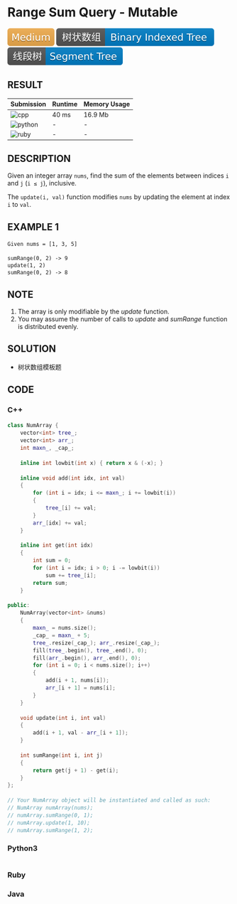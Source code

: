 # Range Sum Query - Mutable

![Medium](../../materials/-Medium-f0ad4e.svg) ![Binary_Indexed_Tree](../../materials/树状数组-Binary_Indexed_Tree-007ec6.svg) ![Segment_Tree](../../materials/线段树-Segment_Tree-007ec6.svg)

## RESULT

| Submission                                                        | Runtime | Memory Usage |
| ----------------------------------------------------------------- | ------- | ------------ |
| ![cpp](https://img.shields.io/badge/leetcode307-cpp-f34b7d.svg)   | 40 ms   | 16.9 Mb      |
| ![python](https://img.shields.io/badge/leetcode307-py-3572A5.svg) | -       | -            |
| ![ruby](https://img.shields.io/badge/leetcode307-rb-701516.svg)   | -       | -            |

## DESCRIPTION

Given an integer array `nums`, find the sum of the elements between indices `i` and `j` (`i ≤ j`), inclusive.

The `update(i, val)` function modifies `nums` by updating the element at index `i` to `val`.

## EXAMPLE 1

```plain
Given nums = [1, 3, 5]

sumRange(0, 2) -> 9
update(1, 2)
sumRange(0, 2) -> 8
```

## NOTE

1. The array is only modifiable by the *update* function.
2. You may assume the number of calls to *update* and *sumRange* function is distributed evenly.

## SOLUTION

* 树状数组模板题

## CODE

### C++

```cpp
class NumArray {
    vector<int> tree_;
    vector<int> arr_;
    int maxn_, _cap_;

    inline int lowbit(int x) { return x & (-x); }

    inline void add(int idx, int val)
    {
        for (int i = idx; i <= maxn_; i += lowbit(i))
        {
            tree_[i] += val;
        }
        arr_[idx] += val;
    }

    inline int get(int idx)
    {
        int sum = 0;
        for (int i = idx; i > 0; i -= lowbit(i))
            sum += tree_[i];
        return sum;
    }

public:
    NumArray(vector<int> &nums)
    {
        maxn_ = nums.size();
        _cap_ = maxn_ + 5;
        tree_.resize(_cap_); arr_.resize(_cap_);
        fill(tree_.begin(), tree_.end(), 0);
        fill(arr_.begin(), arr_.end(), 0);
        for (int i = 0; i < nums.size(); i++)
        {
            add(i + 1, nums[i]);
            arr_[i + 1] = nums[i];
        }
    }

    void update(int i, int val)
    {
        add(i + 1, val - arr_[i + 1]);
    }

    int sumRange(int i, int j)
    {
        return get(j + 1) - get(i);
    }
};

// Your NumArray object will be instantiated and called as such:
// NumArray numArray(nums);
// numArray.sumRange(0, 1);
// numArray.update(1, 10);
// numArray.sumRange(1, 2);
```

### Python3

```python
```

### Ruby

### Java
